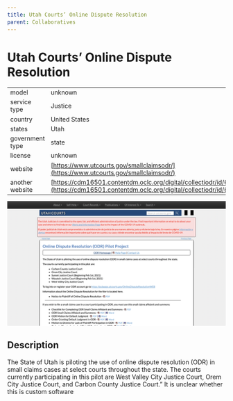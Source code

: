 ```yaml
---
title: Utah Courts’ Online Dispute Resolution
parent: Collaboratives
---
```


# Utah Courts’ Online Dispute Resolution

|                   |                                          |
|:------------------|:-----------------------------------------|
| model             | unknown
| service type      | Justice
| country           | United States
| states            | Utah
| government type   | state
| license           | unknown
| website           | [https://www.utcourts.gov/smallclaimsodr/](https://www.utcourts.gov/smallclaimsodr/)
| another website   | [https://cdm16501.contentdm.oclc.org/digital/collectiodr/id/63](https://cdm16501.contentdm.oclc.org/digital/collectiodr/id/63)

![ucodr screenshot](images/ucodr.png)

## Description
The State of Utah is piloting the use of online dispute resolution (ODR) in small claims cases at select courts throughout the state. The courts currently participating in this pilot are West Valley City Justice Court, Orem City Justice Court, and Carbon County Justice Court.” It is unclear whether this is custom software
